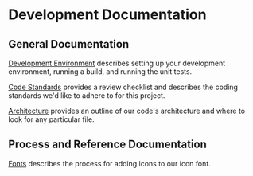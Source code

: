# Development Documentation

## General Documentation

[Development Environment](/documentation/development-infrastructure.md)
describes setting up your development environment, running a build, and running
the unit tests.

[Code Standards](/documentation/code-standards.md) provides a review checklist
and describes the coding standards we'd like to adhere to for this project.

[Architecture](/documentation/architecture.md) provides an outline of our code's
architecture and where to look for any particular file.  

## Process and Reference Documentation

[Fonts](/documentation/fonts.md) describes the process for adding icons to our
icon font.
